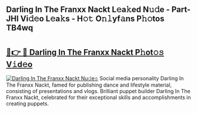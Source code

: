 ## Darling In The Franxx Nackt L𝚎a𝚔ed N𝚞𝚍e - Part-JHI Vi𝚍𝚎o L𝚎a𝚔s - H𝚘𝚝 O𝚗𝚕yf𝚊ns P𝚑𝚘tos TB4wq

# <h2><a href="http://kfbpfb.oniu.top/?m=Darling+In+The+Franxx+Nackt">🔗👉 🔴 Darling In The Franxx Nackt P𝚑ot𝚘𝚜 V𝚒d𝚎o</a></h2>

[![Darling In The Franxx Nackt Nu𝚍e𝚜](https://i.imgur.com/0qMVB7G.gif)](http://kfbpfb.oniu.top/?m=Darling+In+The+Franxx+Nackt)
Social media personality Darling In The Franxx Nackt, famed for publishing dance and lifestyle material, consisting of presentations and vlogs. Brilliant puppet builder Darling In The Franxx Nackt, celebrated for their exceptional skills and accomplishments in creating puppets.  

